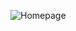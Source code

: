 ![Homepage](https://user-images.githubusercontent.com/21971681/40702533-cad8b1ca-6414-11e8-8030-f3e0178d91bb.jpg)